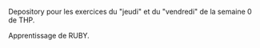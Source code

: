 Depository pour les exercices du "jeudi" et du "vendredi" de la semaine 0 de THP.

Apprentissage de RUBY.
